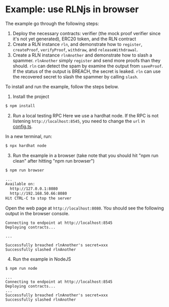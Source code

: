 # Example: use RLNjs in browser

The example go through the following steps:
1. Deploy the necessary contracts: verifier (the mock proof verifier since it's not yet generated), ERC20 token, and the RLN contract
2. Create a RLN instance `rln`, and demonstrate how to `register`, `createProof`, `verifyProof`, `withdraw`, and `releaseWithdrawal`.
3. Create a RLN instance `rlnAnother` and demonstrate how to slash a spammer. `rlnAnother` simply `register` and send more proofs than they should. `rln` can detect the spam by examine the output from `saveProof`. If the status of the output is BREACH, the secret is leaked. `rln` can use the recovered secret to slash the spammer by calling `slash`.

To install and run the example, follow the steps below.

1. Install the project
```bash
$ npm install
```

2. Run a local testing RPC
Here we use a hardhat node. If the RPC is not listening `http://localhost:8545`, you need to change the `url` in [config.ts](./src/configs.ts).

In a new terminal, run:
```bash
$ npx hardhat node
```

3. Run the example in a browser
(take note that you should hit "npm run clean" after hitting "npm run browser")
```bash
$ npm run browser

...
Available on:
  http://127.0.0.1:8080
  http://192.168.50.66:8080
Hit CTRL-C to stop the server
```
Open the web page at `http://localhost:8080`. You should see the following output in the browser console.
```
Connecting to endpoint at http://localhost:8545
Deploying contracts...

...

Successfully breached rlnAnother's secret=xxx
Successfully slashed rlnAnother
```

4. Run the example in NodeJS
```
$ npm run node

...
Connecting to endpoint at http://localhost:8545
Deploying contracts...
...
Successfully breached rlnAnother's secret=xxx
Successfully slashed rlnAnother
```
